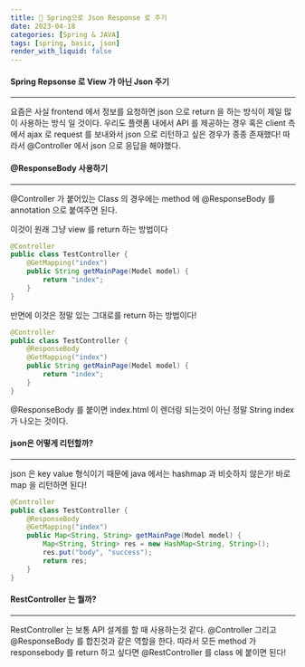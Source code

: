 ```yaml
---
title: 🤙 Spring으로 Json Response 로 주기
date: 2023-04-18
categories: [Spring & JAVA]
tags: [spring, basic, json]
render_with_liquid: false
---
```

#### Spring Repsonse 로 View 가 아닌 Json 주기
---
요즘은 사실 frontend 에서 정보를 요청하면 json 으로 return 을 하는 방식이 제일 많이 사용하는 방식 일 것이다.
우리도 플랫폼 내에서 API 를 제공하는 경우 혹은 client 측에서 ajax 로 request 를 보내와서 json 으로 리턴하고 싶은 경우가 종종 존재했다!
따라서 @Controller 에서 json 으로 응답을 해야했다.

#### @ResponseBody 사용하기
---
@Controller 가 붙어있는 Class 의 경우에는 method 에 @ResponseBody 를 annotation 으로 붙여주면 된다.

이것이 원래 그냥 view 를 return 하는 방법이다

```java
@Controller
public class TestController {
    @GetMapping("index")
    public String getMainPage(Model model) {
        return "index";
    }
}
```

반면에 이것은 정말 있는 그대로를 return 하는 방법이다!

```java
@Controller
public class TestController {
    @ResponseBody
    @GetMapping("index")
    public String getMainPage(Model model) {
        return "index";
    }
}
```

@ResponseBody 를 붙이면 index.html 이 렌더링 되는것이 아닌 정말 String index 가 나오는 것이다.

#### json은 어떻게 리턴할까?
---
json 은 key value 형식이기 때문에 java 에서는 hashmap 과 비슷하지 않은가! 바로 map 을 리턴하면 된다!

```java
@Controller
public class TestController {
    @ResponseBody
    @GetMapping("index")
    public Map<String, String> getMainPage(Model model) {
        Map<String, String> res = new HashMap<String, String>();
        res.put("body", "success");
        return res;
    }
}
```

#### RestController 는 뭘까?
---
RestController 는 보통 API 설계를 할 때 사용하는것 같다. @Controller 그리고 @ResponseBody 를 합친것과 같은 역할을 한다.
따라서 모든 method 가 responsebody 를 return 하고 싶다면 @RestController 를 class 에 붙이면 된다!

